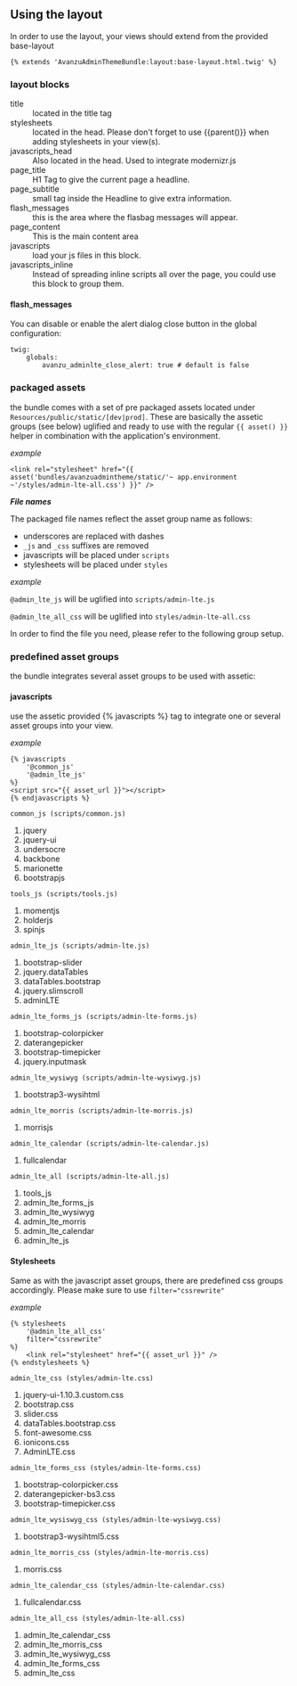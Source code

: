 ## Using the layout

In order to use the layout, your views should extend from the provided base-layout
```twig
{% extends 'AvanzuAdminThemeBundle:layout:base-layout.html.twig' %}
```
### layout blocks

<dl>
<dt>title</dt>
<dd>located in the title tag</dd>
<dt>stylesheets</dt>
<dd>located in the head. Please don't forget to use {{parent()}} when adding stylesheets in your view(s).</dd>
<dt>javascripts_head</dt>
<dd>Also located in the head. Used to integrate modernizr.js</dd>
<dt>page_title</dt>
<dd>H1 Tag to give the current page a headline.</dd>
<dt>page_subtitle</dt>
<dd>small tag inside the Headline to give extra information.</dd>
<dt>flash_messages</dt>
<dd>this is the area where the flasbag messages will appear.</dd>
<dt>page_content</dt>
<dd>This is the main content area</dd>
<dt>javascripts</dt>
<dd>load your js files in this block.</dd>
<dt>javascripts_inline</dt>
<dd>Instead of spreading inline scripts all over the page, you could use this block to group them.</dd>
</dl>

#### flash_messages

You can disable or enable the alert dialog close button in the global configuration:
```
twig:
    globals:
        avanzu_adminlte_close_alert: true # default is false
```

### packaged assets
the bundle comes with a set of pre packaged assets located under `Resources/public/static/[dev|prod]`. These are basically the assetic groups (see below) uglified and ready to use with the regular `{{ asset() }}` helper in combination with the application's environment.

*example*
```twig
<link rel="stylesheet" href="{{ asset('bundles/avanzuadmintheme/static/'~ app.environment ~'/styles/admin-lte-all.css') }}" />
```
___File names___

The packaged file names reflect the asset group name as follows:
* underscores are replaced with dashes
* `_js` and `_css` suffixes are removed
* javascripts will be placed under `scripts`
* stylesheets will be placed under `styles`

*example*

`@admin_lte_js` will be uglified into `scripts/admin-lte.js`

`@admin_lte_all_css` will be uglified into `styles/admin-lte-all.css`

In order to find the file you need, please refer to the following group setup.

### predefined asset groups
the bundle integrates several asset groups to be used with assetic:

#### javascripts

use the assetic provided {% javascripts %} tag to integrate one or several asset groups into your view.

*example*
```twig
{% javascripts
	'@common_js'
	'@admin_lte_js'
%}
<script src="{{ asset_url }}"></script>
{% endjavascripts %}
```
`common_js (scripts/common.js)`

1. jquery
2. jquery-ui
3. undersocre
4. backbone
5. marionette
6. bootstrapjs

`tools_js (scripts/tools.js)`

1. momentjs
2. holderjs
3. spinjs

`admin_lte_js (scripts/admin-lte.js)`

1. bootstrap-slider
2. jquery.dataTables
3. dataTables.bootstrap
4. jquery.slimscroll
5. adminLTE

`admin_lte_forms_js (scripts/admin-lte-forms.js)`

1. bootstrap-colorpicker
2. daterangepicker
3. bootstrap-timepicker
4. jquery.inputmask

`admin_lte_wysiwyg (scripts/admin-lte-wysiwyg.js)`

1. bootstrap3-wysihtml

`admin_lte_morris (scripts/admin-lte-morris.js)`

1. morrisjs

`admin_lte_calendar (scripts/admin-lte-calendar.js)`

1. fullcalendar

`admin_lte_all (scripts/admin-lte-all.js)`

1. tools_js
2. admin_lte_forms_js
3. admin_lte_wysiwyg
4. admin_lte_morris
5. admin_lte_calendar
6. admin_lte_js


#### Stylesheets
Same as with the javascript asset groups, there are predefined css groups accordingly. Please make sure to use `filter="cssrewrite"`

*example*
```twig
{% stylesheets
	'@admin_lte_all_css'
	filter="cssrewrite"
%}
    <link rel="stylesheet" href="{{ asset_url }}" />
{% endstylesheets %}
```

`admin_lte_css (styles/admin-lte.css)`

1. jquery-ui-1.10.3.custom.css
2. bootstrap.css
3. slider.css
4. dataTables.bootstrap.css
5. font-awesome.css
6. ionicons.css
7. AdminLTE.css

`admin_lte_forms_css (styles/admin-lte-forms.css)`

1. bootstrap-colorpicker.css
2. daterangepicker-bs3.css
3. bootstrap-timepicker.css

`admin_lte_wysiswyg_css (styles/admin-lte-wysiwyg.css)`

1. bootstrap3-wysihtml5.css

`admin_lte_morris_css (styles/admin-lte-morris.css)`

1. morris.css

`admin_lte_calendar_css (styles/admin-lte-calendar.css)`

1. fullcalendar.css

`admin_lte_all_css (styles/admin-lte-all.css)`

1. admin_lte_calendar_css
2. admin_lte_morris_css
3. admin_lte_wysiwyg_css
4. admin_lte_forms_css
5. admin_lte_css
